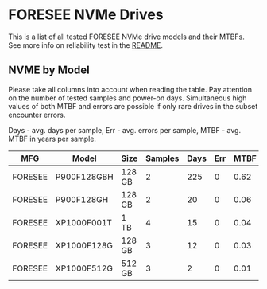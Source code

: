 FORESEE NVMe Drives
===================

This is a list of all tested FORESEE NVMe drive models and their MTBFs. See more
info on reliability test in the [README](https://github.com/bsdhw/SMART).

NVME by Model
------------

Please take all columns into account when reading the table. Pay attention on the
number of tested samples and power-on days. Simultaneous high values of both MTBF
and errors are possible if only rare drives in the subset encounter errors.

Days - avg. days per sample,
Err  - avg. errors per sample,
MTBF - avg. MTBF in years per sample.

| MFG       | Model              | Size   | Samples | Days  | Err   | MTBF |
|-----------|--------------------|--------|---------|-------|-------|------|
| FORESEE   | P900F128GBH        | 128 GB | 2       | 225   | 0     | 0.62   |
| FORESEE   | P900F128GH         | 128 GB | 2       | 20    | 0     | 0.06   |
| FORESEE   | XP1000F001T        | 1 TB   | 4       | 15    | 0     | 0.04   |
| FORESEE   | XP1000F128G        | 128 GB | 3       | 12    | 0     | 0.03   |
| FORESEE   | XP1000F512G        | 512 GB | 3       | 2     | 0     | 0.01   |
